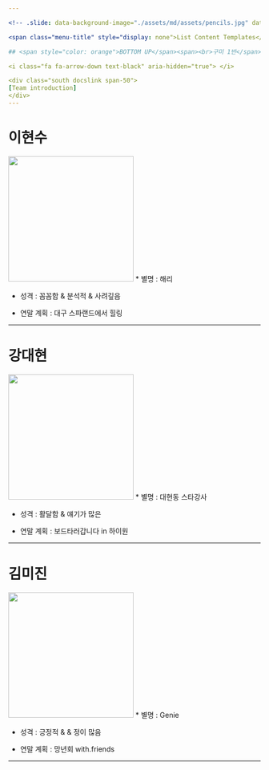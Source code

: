 ```yaml
---

<!-- .slide: data-background-image="./assets/md/assets/pencils.jpg" data-background-size="100% 100%" data-background-position="center" data-background=" " data-background-repeat=" " data-background-transition="none" -->

<span class="menu-title" style="display: none">List Content Templates</span>

## <span style="color: orange">BOTTOM UP</span><span><br>구미 1반</span>

<i class="fa fa-arrow-down text-black" aria-hidden="true"> </i>

<div class="south docslink span-50">
[Team introduction]
</div>
---
```

# 이현수   
<img width="250" src="https://user-images.githubusercontent.com/45954038/50432619-70541580-0916-11e9-8de9-6191459986ac.jpg">
* 별명 : 해리

* 성격 : 꼼꼼함 & 분석적 & 사려깊음

* 연말 계획 : 대구 스파랜드에서 힐링
---
# 강대현
<img width="250" src="https://user-images.githubusercontent.com/45954049/50436269-6509e580-0928-11e9-9952-134e28757a1a.jpg">
* 별명 : 대현동 스타강사

* 성격 : 활달함 & 얘기가 많은

* 연말 계획 : 보드타러갑니다 in 하이원
---
# 김미진
<img width="250" src="https://user-images.githubusercontent.com/45954049/50436270-65a27c00-0928-11e9-9d2f-72b80d3a17b2.jpg">
* 별명 : Genie

* 성격 : 긍정적 &  & 정이 많음

* 연말 계획 : 망년회 with.friends
---
